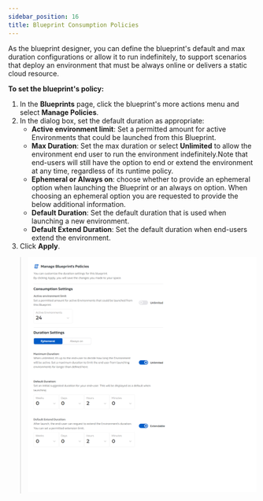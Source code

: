 ```yaml
---
sidebar_position: 16
title: Blueprint Consumption Policies
---
```


As the blueprint designer, you can define the blueprint's default and max duration configurations or allow it to run indefinitely, to support scenarios that deploy an environment that must be always online or delivers a static cloud resource.

**To set the blueprint's policy:** 

1. In the **Blueprints** page, click the blueprint's more actions menu and select **Manage Policies**. 
2. In the dialog box, set the default duration as appropriate:
    * __Active environment limit__: Set a permitted amount for active Environments that could be launched from this Blueprint.
    * __Max Duration__: Set the max duration or select **Unlimited** to allow the environment end user to run the environment indefinitely.Note that end-users will still have the option to end or extend the environment at any time, regardless of its runtime policy.
    * __Ephemeral or Always on__: choose whether to provide an ephemeral option when launching the Blueprint or an always on option. When choosing an ephemeral option you are requested to provide the below additional information.
    * __Default Duration__: Set the default duration that is used when launching a new environment.
    * __Default Extend Duration__: Set the default duration when end-users extend the environment.
4. Click __Apply__.

> ![Locale Dropdown](/img/bp-policies.png)
